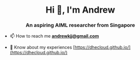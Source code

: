 <h1 align="center">Hi 👋, I'm Andrew</h1>
<h3 align="center">An aspiring AIML researcher from Singapore</h3>

- 📫 How to reach me **andrewkjj@gmail.com**

- 📄 Know about my experiences [https://dhecloud.github.io/](https://dhecloud.github.io/)
